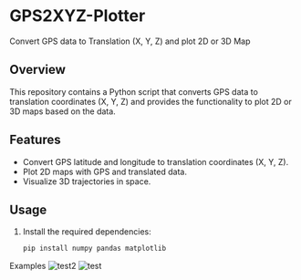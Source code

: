 # GPS2XYZ-Plotter

Convert GPS data to Translation (X, Y, Z) and plot 2D or 3D Map

## Overview

This repository contains a Python script that converts GPS data to translation coordinates (X, Y, Z) and provides the functionality to plot 2D or 3D maps based on the data.

## Features

- Convert GPS latitude and longitude to translation coordinates (X, Y, Z).
- Plot 2D maps with GPS and translated data.
- Visualize 3D trajectories in space.

## Usage

1. Install the required dependencies:

   ```bash
   pip install numpy pandas matplotlib
Examples
![test2](https://github.com/Sadegh-Kalami/GPS2XYZ-Plotter/assets/130472385/339c658a-0254-41e5-a46d-0ad881d663e4)
![test](https://github.com/Sadegh-Kalami/GPS2XYZ-Plotter/assets/130472385/9e9f900b-1955-4add-a096-063647c7f309)
